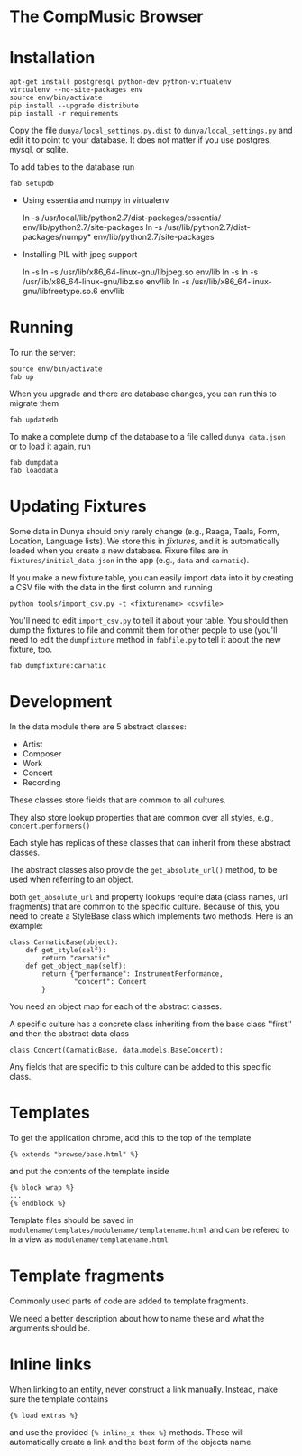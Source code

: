 The CompMusic Browser
=====================


Installation
============

    apt-get install postgresql python-dev python-virtualenv
    virtualenv --no-site-packages env
    source env/bin/activate
    pip install --upgrade distribute
    pip install -r requirements

Copy the file `dunya/local_settings.py.dist` to `dunya/local_settings.py` and edit it
to point to your database. It does not matter if you use postgres, mysql, or sqlite.

To add tables to the database run

    fab setupdb

* Using essentia and numpy in virtualenv

    ln -s /usr/local/lib/python2.7/dist-packages/essentia/ env/lib/python2.7/site-packages
    ln -s /usr/lib/python2.7/dist-packages/numpy* env/lib/python2.7/site-packages


* Installing PIL with jpeg support

    ln -s ln -s /usr/lib/x86_64-linux-gnu/libjpeg.so env/lib
    ln -s ln -s /usr/lib/x86_64-linux-gnu/libz.so env/lib
    ln -s /usr/lib/x86_64-linux-gnu/libfreetype.so.6 env/lib


Running
=======

To run the server:

    source env/bin/activate
    fab up

When you upgrade and there are database changes, you can run this to migrate them

    fab updatedb

To make a complete dump of the database to a file called `dunya_data.json` or to
load it again, run

    fab dumpdata
    fab loaddata

Updating Fixtures
=================

Some data in Dunya should only rarely change (e.g., Raaga, Taala, Form, Location, Language lists).
We store this in _fixtures,_ and it is automatically loaded when you create a new database.
Fixure files are in `fixtures/initial_data.json` in the app (e.g., `data` and `carnatic`).

If you make a new fixture table, you can easily import data into it by creating a CSV file with
the data in the first column and running

    python tools/import_csv.py -t <fixturename> <csvfile>

You'll need to edit `import_csv.py` to tell it about your table.
You should then dump the fixtures to file and commit them for other people to use
(you'll need to edit the `dumpfixture` method in `fabfile.py` to tell it about the
new fixture, too.

    fab dumpfixture:carnatic


Development
===========

In the data module there are 5 abstract classes:

 * Artist
 * Composer
 * Work
 * Concert
 * Recording

These classes store fields that are common to all cultures.

They also store lookup properties that are common over all styles, e.g.,
`concert.performers()`

Each style has replicas of these classes that can inherit from these
abstract classes.

The abstract classes also provide the `get_absolute_url()` method, to be used
when referring to an object.

both `get_absolute_url` and property lookups require data (class names, url fragments) that
are common to the specific culture. Because of this, you need to create a StyleBase class
which implements two methods. Here is an example:

    class CarnaticBase(object):
        def get_style(self):
            return "carnatic"
        def get_object_map(self):
            return {"performance": InstrumentPerformance,
                    "concert": Concert
            }

You need an object map for each of the abstract classes.

A specific culture has a concrete class inheriting from the base class ''first'' and
then the abstract data class

    class Concert(CarnaticBase, data.models.BaseConcert):

Any fields that are specific to this culture can be added to this specific class.

Templates
=========

To get the application chrome, add this to the top of the template

    {% extends "browse/base.html" %}

and put the contents of the template inside

    {% block wrap %}
    ...
    {% endblock %}

Template files should be saved in `modulename/templates/modulename/templatename.html` and can be
refered to in a view as `modulename/templatename.html`

Template fragments
==================

Commonly used parts of code are added to template fragments.

We need a better description about how to name these and what the arguments should be.

Inline links
============
When linking to an entity, never construct a link manually. Instead, make sure the template contains

    {% load extras %}

and use the provided `{% inline_x thex %}` methods. These will automatically create a link and
the best form of the objects name.
